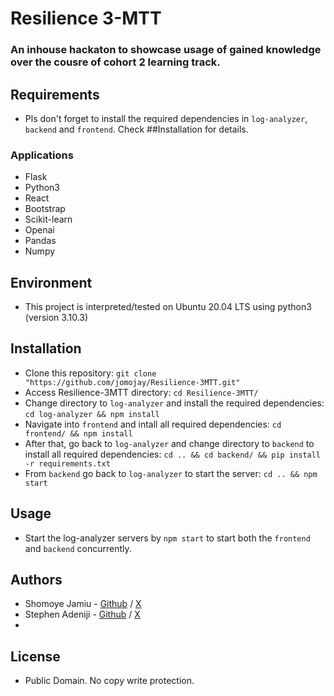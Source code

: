 # Resilience 3-MTT

### An inhouse hackaton to showcase usage of gained knowledge over the cousre of cohort 2 learning track.

## Requirements

+ Pls don't forget to install the required dependencies in `log-analyzer`, `backend` and `frontend`. Check ##Installation for details.


### Applications

+ Flask
+ Python3
+ React
+ Bootstrap 
+ Scikit-learn
+ Openai
+ Pandas
+ Numpy


## Environment

+ This project is interpreted/tested on Ubuntu 20.04 LTS using python3 (version 3.10.3)


## Installation

+ Clone this repository: `git clone "https://github.com/jomojay/Resilience-3MTT.git"`
+ Access Resilience-3MTT directory: `cd Resilience-3MTT/`
+ Change directory to `log-analyzer` and install the required dependencies: `cd log-analyzer && npm install`
+ Navigate into `frontend` and intall all required dependencies: `cd frontend/ && npm install`
+ After that, go back to `log-analyzer` and change directory to `backend` to install all required dependencies: `cd .. && cd backend/ && pip install -r requirements.txt`
+ From `backend` go back to `log-analyzer` to start the server: `cd .. && npm start`


## Usage

+ Start the log-analyzer servers by `npm start` to start both the `frontend` and `backend` concurrently.


## Authors
+ Shomoye Jamiu - [Github](https://github.com/jomojay) / [X](https://twitter.com/jassmenn16)
+ Stephen Adeniji - [Github](https://github.com/Praizee) / [X](https://x.com/steve_ade1407) 
+ 

## License
+ Public Domain. No copy write protection.
